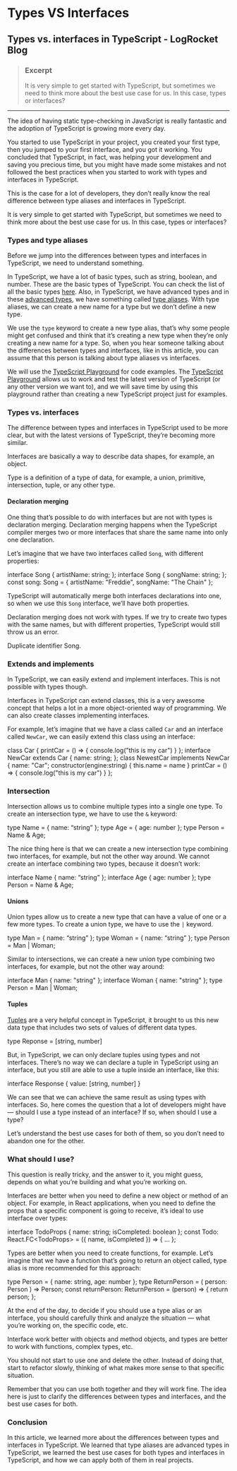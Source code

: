 # Types VS Interfaces

## Types vs. interfaces in TypeScript - LogRocket Blog

> ### Excerpt
>
> It is very simple to get started with TypeScript, but sometimes we need to think more about the best use case for us. In this case, types or interfaces?

---

The idea of having static type-checking in JavaScript is really fantastic and the adoption of TypeScript is growing more every day.

You started to use TypeScript in your project, you created your first type, then you jumped to your first interface, and you got it working. You concluded that TypeScript, in fact, was helping your development and saving you precious time, but you might have made some mistakes and not followed the best practices when you started to work with types and interfaces in TypeScript.

This is the case for a lot of developers, they don’t really know the real difference between type aliases and interfaces in TypeScript.

It is very simple to get started with TypeScript, but sometimes we need to think more about the best use case for us. In this case, types or interfaces?

### Types and type aliases

Before we jump into the differences between types and interfaces in TypeScript, we need to understand something.

In TypeScript, we have a lot of basic types, such as string, boolean, and number. These are the basic types of TypeScript. You can check the list of all the basic types [here](https://www.typescriptlang.org/docs/handbook/basic-types.html#table-of-contents). Also, in TypeScript, we have advanced types and in these [advanced types](https://www.typescriptlang.org/docs/handbook/advanced-types.html), we have something called [type aliases](https://www.typescriptlang.org/docs/handbook/advanced-types.html#type-aliases). With type aliases, we can create a new name for a type but we don’t define a new type.

We use the `type` keyword to create a new type alias, that’s why some people might get confused and think that it’s creating a new type when they’re only creating a new name for a type. So, when you hear someone talking about the differences between types and interfaces, like in this article, you can assume that this person is talking about type aliases vs interfaces.

We will use the [TypeScript Playground](https://www.typescriptlang.org/play/index.html#) for code examples. The [TypeScript Playground](https://www.typescriptlang.org/play/index.html#) allows us to work and test the latest version of TypeScript (or any other version we want to), and we will save time by using this playground rather than creating a new TypeScript project just for examples.

### Types vs. interfaces

The difference between types and interfaces in TypeScript used to be more clear, but with the latest versions of TypeScript, they’re becoming more similar.

Interfaces are basically a way to describe data shapes, for example, an object.

Type is a definition of a type of data, for example, a union, primitive, intersection, tuple, or any other type.

#### Declaration merging

One thing that’s possible to do with interfaces but are not with types is declaration merging. Declaration merging happens when the TypeScript compiler merges two or more interfaces that share the same name into only one declaration.

Let’s imagine that we have two interfaces called `Song`, with different properties:

interface Song { artistName: string; }; interface Song { songName: string; }; const song: Song = { artistName: "Freddie", songName: "The Chain" };

TypeScript will automatically merge both interfaces declarations into one, so when we use this `Song` interface, we’ll have both properties.

Declaration merging does not work with types. If we try to create two types with the same names, but with different properties, TypeScript would still throw us an error.

Duplicate identifier Song.

### Extends and implements

In TypeScript, we can easily extend and implement interfaces. This is not possible with types though.

Interfaces in TypeScript can extend classes, this is a very awesome concept that helps a lot in a more object-oriented way of programming. We can also create classes implementing interfaces.

For example, let’s imagine that we have a class called `Car` and an interface called `NewCar`, we can easily extend this class using an interface:

class Car { printCar = () => { console.log("this is my car") } }; interface NewCar extends Car { name: string; }; class NewestCar implements NewCar { name: "Car"; constructor(engine:string) { this.name = name } printCar = () => { console.log("this is my car") } };

### Intersection

Intersection allows us to combine multiple types into a single one type. To create an intersection type, we have to use the `&` keyword:

type Name = { name: “string” }; type Age = { age: number }; type Person = Name & Age;

The nice thing here is that we can create a new intersection type combining two interfaces, for example, but not the other way around. We cannot create an interface combining two types, because it doesn’t work:

interface Name { name: “string” }; interface Age { age: number }; type Person = Name & Age;

#### Unions

Union types allow us to create a new type that can have a value of one or a few more types. To create a union type, we have to use the `|` keyword.

type Man = { name: “string” }; type Woman = { name: “string” }; type Person = Man | Woman;

Similar to intersections, we can create a new union type combining two interfaces, for example, but not the other way around:

interface Man { name: "string" }; interface Woman { name: "string" }; type Person = Man | Woman;

#### Tuples

[Tuples](https://www.typescriptlang.org/docs/handbook/basic-types.html#tuple) are a very helpful concept in TypeScript, it brought to us this new data type that includes two sets of values of different data types.

type Reponse = \[string, number]

But, in TypeScript, we can only declare tuples using types and not interfaces. There’s no way we can declare a tuple in TypeScript using an interface, but you still are able to use a tuple inside an interface, like this:

interface Response { value: \[string, number] }

We can see that we can achieve the same result as using types with interfaces. So, here comes the question that a lot of developers might have — should I use a type instead of an interface? If so, when should I use a type?

Let’s understand the best use cases for both of them, so you don’t need to abandon one for the other.

### What should I use?

This question is really tricky, and the answer to it, you might guess, depends on what you’re building and what you’re working on.

Interfaces are better when you need to define a new object or method of an object. For example, in React applications, when you need to define the props that a specific component is going to receive, it’s ideal to use interface over types:

interface TodoProps { name: string; isCompleted: boolean }; const Todo: React.FC\<TodoProps> = ({ name, isCompleted }) => { ... };

Types are better when you need to create functions, for example. Let’s imagine that we have a function that’s going to return an object called, type alias is more recommended for this approach:

type Person = { name: string, age: number }; type ReturnPerson = ( person: Person ) => Person; const returnPerson: ReturnPerson = (person) => { return person; };

At the end of the day, to decide if you should use a type alias or an interface, you should carefully think and analyze the situation — what you’re working on, the specific code, etc.

Interface work better with objects and method objects, and types are better to work with functions, complex types, etc.

You should not start to use one and delete the other. Instead of doing that, start to refactor slowly, thinking of what makes more sense to that specific situation.

Remember that you can use both together and they will work fine. The idea here is just to clarify the differences between types and interfaces, and the best use cases for both.

### Conclusion

In this article, we learned more about the differences between types and interfaces in TypeScript. We learned that type aliases are advanced types in TypeScript, we learned the best use cases for both types and interfaces in TypeScript, and how we can apply both of them in real projects.

###
